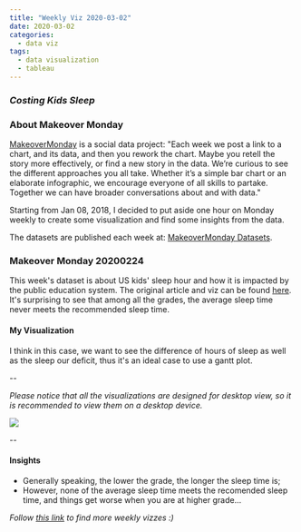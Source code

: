 ```yaml
---
title: "Weekly Viz 2020-03-02"
date: 2020-03-02
categories:
  - data viz
tags:
  - data visualization
  - tableau
---
```


### *Costing Kids Sleep*


### About Makeover Monday

[MakeoverMonday](http://www.makeovermonday.co.uk/) is a social data project:
"Each week we post a link to a chart, and its data, and then you rework the chart.
Maybe you retell the story more effectively, or find a new story in the data.
We’re curious to see the different approaches you all take. Whether it’s a simple bar chart or an elaborate infographic, we encourage everyone of all skills to partake.
Together we can have broader conversations about and with data."

Starting from Jan 08, 2018, I decided to put aside one hour on Monday weekly to create some visualization and find some insights from the data.

The datasets are published each week at: [MakeoverMonday Datasets](http://www.makeovermonday.co.uk/data/).

### Makeover Monday 20200224

This week's dataset is about US kids' sleep hour and how it is impacted by the public education system. The original article and viz can be found [here](https://savvysleeper.org/costing-kids-sleep/). It's surprising to see that among all the grades, the average sleep time never meets the recommended sleep time.  

#### My Visualization

I think in this case, we want to see the difference of hours of sleep as well as the sleep our deficit, thus it's an ideal case to use a gantt plot.  

--  

*Please notice that all the visualizations are designed for desktop view, so it is recommended to view them on a desktop device.*  

<div class='tableauPlaceholder' id='viz1583207450768' style='position: relative'>
<noscript><a href='#'>
  <img alt=' ' src='https:&#47;&#47;public.tableau.com&#47;static&#47;images&#47;Ma&#47;MakeOverMonday2020224StudentsSleepDeficits&#47;StudentsSleepDeficits&#47;1_rss.png' style='border: none' />
</a></noscript>
<object class='tableauViz'  style='display:none;'>
  <param name='host_url' value='https%3A%2F%2Fpublic.tableau.com%2F' /> 
  <param name='embed_code_version' value='3' /> 
  <param name='site_root' value='' />
  <param name='name' value='MakeOverMonday2020224StudentsSleepDeficits&#47;StudentsSleepDeficits' />
  <param name='tabs' value='no' />
  <param name='toolbar' value='yes' />
  <param name='static_image' value='https:&#47;&#47;public.tableau.com&#47;static&#47;images&#47;Ma&#47;MakeOverMonday2020224StudentsSleepDeficits&#47;StudentsSleepDeficits&#47;1.png' />
  <param name='animate_transition' value='yes' />
  <param name='display_static_image' value='yes' />
  <param name='display_spinner' value='yes' />
  <param name='display_overlay' value='yes' />
  <param name='display_count' value='yes' />
  <param name='filter' value='publish=yes' />
</object></div>              
<script type='text/javascript'>          
  var divElement = document.getElementById('viz1583207450768');  
  var vizElement = divElement.getElementsByTagName('object')[0];       
  if ( divElement.offsetWidth > 800 ) { vizElement.style.width='800px';vizElement.style.height='527px';} else if ( divElement.offsetWidth > 500 ) { vizElement.style.width='800px';vizElement.style.height='527px';} else { vizElement.style.width='100%';vizElement.style.height='727px';}             
  var scriptElement = document.createElement('script');           
  scriptElement.src = 'https://public.tableau.com/javascripts/api/viz_v1.js';        
  vizElement.parentNode.insertBefore(scriptElement, vizElement);          
</script>
  
  
--  

#### Insights
* Generally speaking, the lower the grade, the longer the sleep time is;  
* However, none of the average sleep time meets the recomended sleep time, and things get worse when you are at higher grade...  


*Follow [this link](https://yudong-94.github.io/personal-website/project/MakeOverMonday2020/) to find more weekly vizzes :)*